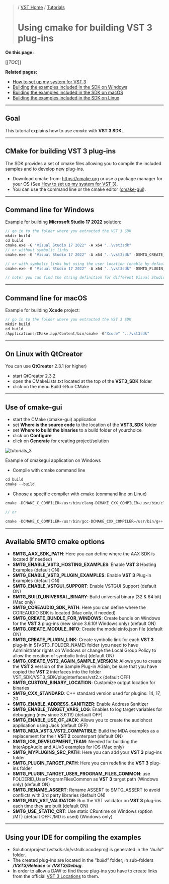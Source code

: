 >/ [VST Home](../) / [Tutorials](Index.md)
>
># Using cmake for building VST 3 plug-ins

**On this page:**

[[_TOC_]]

**Related pages:**

- [How to set up my system for VST 3](../Getting+Started/How+to+setup+my+system.md)
- [Building the examples included in the SDK on Windows](Building+the+examples/Building+the+examples+included+in+the+SDK+Windows.md)
- [Building the examples included in the SDK on macOS](Building+the+examples/Building+the+examples+included+in+the+SDK+macOS.md)
- [Building the examples included in the SDK on Linux](Building+the+examples/Building+the+examples+included+in+the+SDK+Linux.md)

---

## Goal

This tutorial explains how to use *cmake* with **VST 3 SDK**.

---

## CMake for building VST 3 plug-ins

The SDK provides a set of cmake files allowing you to compile the included samples and to develop new plug-ins.

- Download cmake from: <https://cmake.org> or use a package manager for your OS (See [How to set up my system for VST 3](../Getting+Started/How+to+setup+my+system.md)).
- You can use the command line or the cmake editor ([cmake-gui](https://cmake.org/download/)).

---

## Command line for Windows

Example for building **Microsoft Studio 17 2022** solution:

``` c++
// go in to the folder where you extracted the VST 3 SDK
mkdir build
cd build
cmake.exe -G "Visual Studio 17 2022" -A x64 "..\vst3sdk"
// or without symbolic links
cmake.exe -G "Visual Studio 17 2022" -A x64 "..\vst3sdk" -DSMTG_CREATE_PLUGIN_LINK=0

// or with symbolic links but using the user location (enable by default), it does not request admin right
cmake.exe -G "Visual Studio 17 2022" -A x64 "..\vst3sdk" -DSMTG_PLUGIN_TARGET_USER_PROGRAM_FILES_COMMON=1

// note: you can find the string definition for different Visual Studio Generators in the cmake online documentation
```

---

## Command line for macOS

 Example for building **Xcode** project:

``` c++
// go in to the folder where you extracted the VST 3 SDK
mkdir build
cd build
/Applications/CMake.app/Content/bin/cmake -G"Xcode" "../vst3sdk"
```

---

## On Linux with QtCreator

You can use **QtCreator** 2.3.1 (or higher)

- start QtCreator 2.3.2
- open the CMakeLists.txt located at the top of the **VST3_SDK** folder
- click on the menu Build->Run CMake

---

## Use of cmake-gui

- start the CMake (cmake-gui) application
- set **Where is the source code** to the location of the **VST3_SDK** folder
- set **Where to build the binaries** to a build folder of yourchoice
- click on **Configure**
- click on **Generate** for creating project/solution

![tutorials_3](../../resources/tutorials_3.jpg)

Example of cmakegui application on Windows

- Compile with cmake command line

``` c++
cd build
cmake --build
```

- Choose a specific compiler with cmake (command line on Linux)

``` c++
cmake -DCMAKE_C_COMPILER=/usr/bin/clang-DCMAKE_CXX_COMPILER=/usr/bin/clang++

// or

cmake -DCMAKE_C_COMPILER=/usr/bin/gcc-DCMAKE_CXX_COMPILER=/usr/bin/g++
```

---

## Available SMTG cmake options

- **SMTG_AAX_SDK_PATH**: Here you can define where the AAX SDK is located (if needed)
- **SMTG_ENABLE_VST3_HOSTING_EXAMPLES**: Enable **VST 3** Hosting Examples (default ON)
- **SMTG_ENABLE_VST3_PLUGIN_EXAMPLES**: Enable **VST 3** Plug-in Examples (default ON)
- **SMTG_ENABLE_VSTGUI_SUPPORT**: Enable VSTGUI Support (default ON)
- **SMTG_BUILD_UNIVERSAL_BINARY**: Build universal binary (32 & 64 bit) (Mac only)
- **SMTG_COREAUDIO_SDK_PATH**: Here you can define where the COREAUDIO SDK is located (Mac only, if needed)
- **SMTG_CREATE_BUNDLE_FOR_WINDOWS**: Create bundle on Windows for the **VST 3** plug-ins (new since 3.6.10! Windows only) (default ON)
- **SMTG_CREATE_MODULE_INFO**: Create the moduleinfo.json file (default ON)
- **SMTG_CREATE_PLUGIN_LINK**: Create symbolic link for each **VST 3** plug-in in ${VST3_FOLDER_NAME} folder (you need to have Administrator rights on Windows or change the Local Group Policy to allow the creation of symbolic links) (default ON)
- **SMTG_CREATE_VST2_AGAIN_SAMPLE_VERSION**: Allows you to create the **VST 2** version of the Sample Plug-in AGain, be sure that you have copied the **VST 2** interfaces into the folder VST_SDK/VST3_SDK/pluginterfaces/vst2.x (default OFF)
- **SMTG_CUSTOM_BINARY_LOCATION**: Customize output location for binaries
- **SMTG_CXX_STANDARD**: C++ standard version used for plugins: 14, 17, 20
- **SMTG_ENABLE_ADDRESS_SANITIZER**: Enable Address Sanitizer
- **SMTG_ENABLE_TARGET_VARS_LOG**: Enables to log target variables for debugging (new since 3.6.11!) (default OFF)
- **SMTG_ENABLE_USE_OF_JACK**: Allows you to create the audiohost application using Jack (default OFF)
- **SMTG_MDA_VST3_VST2_COMPATIBLE**: Build the MDA examples as a replacement for their **VST 2** counterpart (default ON)
- **SMTG_IOS_DEVELOPMENT_TEAM**: Needed for building the InterAppAudio and AUv3 examples for iOS (Mac only)
- **SMTG_MYPLUGINS_SRC_PATH**: Here you can add your **VST 3** plug-ins folder
- **SMTG_PLUGIN_TARGET_PATH**: Here you can redefine the **VST 3** plug-ins folder
- **SMTG_PLUGIN_TARGET_USER_PROGRAM_FILES_COMMON**: use FOLDERID_UserProgramFilesCommon as **VST 3** target path (Windows only) (default ON)
- **SMTG_RENAME_ASSERT**: Rename ASSERT to SMTG_ASSERT to avoid conflicts with 3rd party libraries (default ON)
- **SMTG_RUN_VST_VALIDATOR**: Run the VST validator on **VST 3** plug-ins each time they are built (default ON)
- **SMTG_USE_STATIC_CRT**: Use static CRuntime on Windows (option /MT) (default OFF: /MD is used) (Windows only)

---

## Using your IDE for compiling the examples

- Solution/project (vstsdk.sln/vstsdk.xcodeproj) is generated in the *"build"* folder.
- The created plug-ins are located in the *"build"* folder, in sub-folders ***/VST3/Release*** or ***/VST3/Debug***.
- In order to allow a DAW to find these plug-ins you have to create links from the official [VST 3 Locations](../Technical+Documentation/Locations+Format/Index.html) to them.
